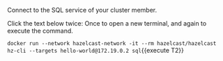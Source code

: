 Connect to the SQL service of your cluster member.

Click the text below twice: Once to open a new terminal, and again to execute the command.

`docker run --network hazelcast-network -it --rm hazelcast/hazelcast hz-cli --targets hello-world@172.19.0.2 sql`{{execute T2}}
